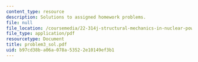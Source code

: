 ```yaml
---
content_type: resource
description: Solutions to assigned homework problems.
file: null
file_location: /coursemedia/22-314j-structural-mechanics-in-nuclear-power-technology-fall-2006/b97cd38ba06a078a53522e10149ef3b1_problem3_sol.pdf
file_type: application/pdf
resourcetype: Document
title: problem3_sol.pdf
uid: b97cd38b-a06a-078a-5352-2e10149ef3b1
---
```

